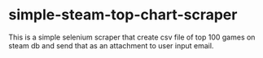 # simple-steam-top-chart-scraper

This is a simple selenium scraper that create csv file of top 100 games on steam db and send that as an attachment to user input email.
